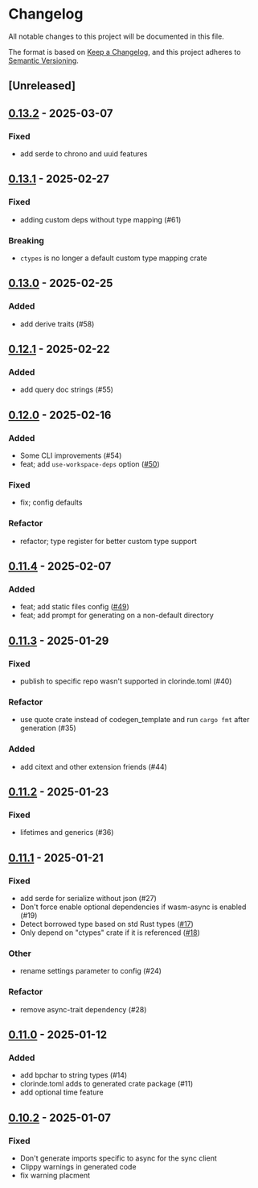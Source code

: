 # Changelog

All notable changes to this project will be documented in this file.

The format is based on [Keep a Changelog](https://keepachangelog.com/en/1.0.0/),
and this project adheres to [Semantic Versioning](https://semver.org/spec/v2.0.0.html).

## [Unreleased]

## [0.13.2](https://github.com/halcyonnouveau/clorinde/compare/clorinde-v0.13.1...clorinde-v0.13.2) - 2025-03-07

### Fixed

- add serde to chrono and uuid features

## [0.13.1](https://github.com/halcyonnouveau/clorinde/compare/clorinde-v0.13.0...clorinde-v0.13.1) - 2025-02-27

### Fixed

- adding custom deps without type mapping (#61)

### Breaking

- `ctypes` is no longer a default custom type mapping crate

## [0.13.0](https://github.com/halcyonnouveau/clorinde/compare/clorinde-v0.12.1...clorinde-v0.13.0) - 2025-02-25

### Added

- add derive traits (#58)

## [0.12.1](https://github.com/halcyonnouveau/clorinde/compare/clorinde-v0.12.0...clorinde-v0.12.1) - 2025-02-22

### Added

- add query doc strings (#55)

## [0.12.0](https://github.com/halcyonnouveau/clorinde/compare/clorinde-v0.11.4...clorinde-v0.12.0) - 2025-02-16

### Added

- Some CLI improvements (#54)
- feat; add `use-workspace-deps` option ([#50](https://github.com/halcyonnouveau/clorinde/pull/50))

### Fixed

- fix; config defaults

### Refactor

- refactor; type register for better custom type support

## [0.11.4](https://github.com/halcyonnouveau/clorinde/compare/clorinde-v0.11.3...clorinde-v0.11.4) - 2025-02-07

### Added

- feat; add static files config ([#49](https://github.com/halcyonnouveau/clorinde/pull/49))
- feat; add prompt for generating on a non-default directory

## [0.11.3](https://github.com/halcyonnouveau/clorinde/compare/clorinde-v0.11.2...clorinde-v0.11.3) - 2025-01-29

### Fixed

- publish to specific repo wasn't supported in clorinde.toml (#40)

### Refactor

- use quote crate instead of codegen_template and run `cargo fmt` after generation (#35)

### Added

- add citext and other extension friends (#44)

## [0.11.2](https://github.com/halcyonnouveau/clorinde/compare/clorinde-v0.11.1...clorinde-v0.11.2) - 2025-01-23

### Fixed

- lifetimes and generics (#36)

## [0.11.1](https://github.com/halcyonnouveau/clorinde/compare/clorinde-v0.11.0...clorinde-v0.11.1) - 2025-01-21

### Fixed

- add serde for serialize without json (#27)
- Don't force enable optional dependencies if wasm-async is enabled (#19)
- Detect borrowed type based on std Rust types ([#17](https://github.com/halcyonnouveau/clorinde/pull/17))
- Only depend on "ctypes" crate if it is referenced ([#18](https://github.com/halcyonnouveau/clorinde/pull/18))

### Other

- rename settings parameter to config (#24)

### Refactor

- remove async-trait dependency (#28)

## [0.11.0](https://github.com/halcyonnouveau/clorinde/compare/clorinde-v0.10.2...clorinde-v0.11.0) - 2025-01-12

### Added

- add bpchar to string types (#14)
- clorinde.toml adds to generated crate package (#11)
- add optional time feature

## [0.10.2](https://github.com/halcyonnouveau/clorinde/compare/clorinde-v0.10.1...clorinde-v0.10.2) - 2025-01-07

### Fixed

- Don't generate imports specific to async for the sync client
- Clippy warnings in generated code
- fix warning placment
